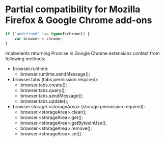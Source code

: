# Partial compatibility for Mozilla Firefox &amp; Google Chrome add-ons

```js
if ("undefined" !== typeof(chrome)) {
    var browser = chrome;
}
```

Implements returning Promise in Google Chrome extensions context from following methods:
* browser.runtime:
  - browser.runtime.sendMessage();
* browser.tabs (tabs permission required):
  - browser.tabs.create();
  - browser.tabs.query();
  - browser.tabs.sendMessage();
  - browser.tabs.update();
* browser.storage.&lt;storageArea&gt; (storage permission required):
  - browser.&lt;storageArea&gt;.clear();
  - browser.&lt;storageArea&gt;.get();
  - browser.&lt;storageArea&gt;.getBytesInUse();
  - browser.&lt;storageArea&gt;.remove();
  - browser.&lt;storageArea&gt;.set().
